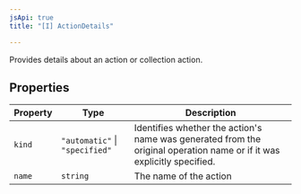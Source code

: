 ```yaml
---
jsApi: true
title: "[I] ActionDetails"

---
```

Provides details about an action or collection action.

## Properties

| Property | Type | Description |
| ------ | ------ | ------ |
| `kind` | `"automatic"` \| `"specified"` | Identifies whether the action's name was generated from the original operation name or if it was explicitly specified. |
| `name` | `string` | The name of the action |

